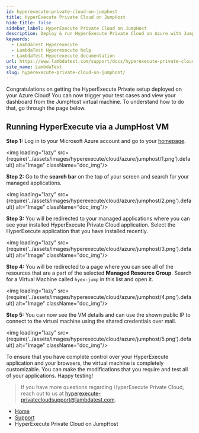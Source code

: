 ```yaml
---
id: hyperexecute-private-cloud-on-jumphost
title: HyperExecute Private Cloud on JumpHost
hide_title: false
sidebar_label: HyperExecute Private Cloud on JumpHost
description: Deploy & run HyperExecute Private Cloud on Azure with JumpHost! Follow our guide for setup, test triggering, and dashboard viewing for a smooth, customizable testing experience.
keywords:
  - LambdaTest Hyperexecute
  - LambdaTest Hyperexecute help
  - LambdaTest Hyperexecute documentation
url: https://www.lambdatest.com/support/docs/hyperexecute-private-cloud-on-jumphost/
site_name: LambdaTest
slug: hyperexecute-private-cloud-on-jumphost/
---
```


<script type="application/ld+json"
      dangerouslySetInnerHTML={{ __html: JSON.stringify({
       "@context": "https://schema.org",
        "@type": "BreadcrumbList",
        "itemListElement": [{
          "@type": "ListItem",
          "position": 1,
          "name": "Home",
          "item": "https://www.lambdatest.com"
        },{
          "@type": "ListItem",
          "position": 2,
          "name": "Support",
          "item": "https://www.lambdatest.com/support/docs/"
        },{
          "@type": "ListItem",
          "position": 3,
          "name": "HyperExecute Concepts",
          "item": "https://www.lambdatest.com/support/docs/hyperexecute-private-cloud-on-jumphost/"
        }]
      })
    }}
></script>
Congratulations on getting the HyperExecute Private setup deployed on your Azure Cloud! You can now trigger your test cases and view your dashboard from the JumpHost virtual machine. To understand how to do that, go through the page below.

## Running HyperExecute via a JumpHost VM

**Step 1:** Log in to your Microsoft Azure account and go to your [homepage](https://portal.azure.com/#home). 

<img loading="lazy" src={require('../assets/images/hyperexecute/cloud/azure/jumphost/1.png').default} alt="Image"  className="doc_img"/>

**Step 2:** Go to the **search bar** on the top of your screen and search for your managed applications. 

<img loading="lazy" src={require('../assets/images/hyperexecute/cloud/azure/jumphost/2.png').default} alt="Image"  className="doc_img"/>

**Step 3:** You will be redirected to your managed applications where you can see your installed  HyperExecute Private Cloud application. Select the HyperExecute application that you have installed recently.

<img loading="lazy" src={require('../assets/images/hyperexecute/cloud/azure/jumphost/3.png').default} alt="Image"  className="doc_img"/>

**Step 4:** You will be redirected to a page where you can see all of the resources that are a part of the selected **Managed Resource Group**. Search for a Virtual Machine called `hyex-jump` in this list and open it. 

<img loading="lazy" src={require('../assets/images/hyperexecute/cloud/azure/jumphost/4.png').default} alt="Image"  className="doc_img"/>

**Step 5:** You can now see the VM details and can use the shown public IP to connect to the virtual machine using the shared credentials over mail.

<img loading="lazy" src={require('../assets/images/hyperexecute/cloud/azure/jumphost/5.png').default} alt="Image"  className="doc_img"/>

To ensure that you have complete control over your HyperExecute application and your browsers, the virtual machine is completely customizable. You can make the modifications that you require and test all of your applications. Happy testing!

> If you have more questions regarding HyperExecute Private Cloud, reach out to us at [hyperexecute-privatecloudsupport@lambdatest.com](mailto:hyperexecute-privatecloudsupport@lambdatest.com).

<nav aria-label="breadcrumbs">
  <ul className="breadcrumbs">
    <li className="breadcrumbs__item">
      <a className="breadcrumbs__link" target="_self" href="https://www.lambdatest.com">
        Home
      </a>
    </li>
    <li className="breadcrumbs__item">
      <a className="breadcrumbs__link" target="_self" href="https://www.lambdatest.com/support/docs/">
        Support
      </a>
    </li>
    <li className="breadcrumbs__item breadcrumbs__item--active">
      <span className="breadcrumbs__link">
        HyperExecute Private Cloud on JumpHost
      </span>
    </li>
  </ul>
</nav>